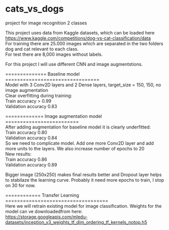 # cats_vs_dogs
project for image recognition 2 classes

This project uses data from Kaggle datasets, which can be loaded here https://www.kaggle.com/competitions/dog-vs-cat-classification/data  
For training there are 25.000 images which are separated in the two folders dog and cat relevant to each class.  
For test there are 8,000 images without labels.  
  
For this project I will use different CNN and image augmentstions.

============== Baseline model ================================  
Model with 3 Conv2D layers and 2 Dense layers, target_size = 150, 150, no image augmentation  
Clear overfitting during training:  
Train accuracy > 0.99  
Validation accuracy 0.83  
   
============= Image augmentation model =========================  
After adding augmentation for baseline model it is clearly underfitted:  
Train accuracy  0.80  
Validation accuracy 0.84  
So we need to complicate model. Add one more Conv2D layer and add more units to the layers. We also increase number of epochs to 20  
New results:  
Train accuracy  0.86  
Validation accuracy 0.89  

Bigger image (250x250) makes final results better and Dropout layer helps to stabilaze the learning curve. Probably it need more epochs to train, I stop on 30 for now.  
  
============ Transfer Learning ===================================  
Here we will retrain existing model for image classification. Weights for the model can ve downloadedfrom here:  
https://storage.googleapis.com/mledu-datasets/inception_v3_weights_tf_dim_ordering_tf_kernels_notop.h5

